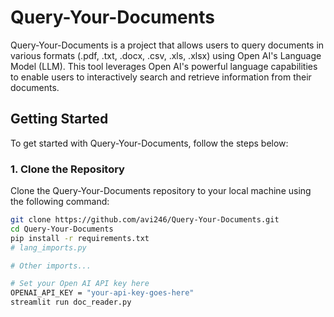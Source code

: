 # Query-Your-Documents


Query-Your-Documents is a project that allows users to query documents in various formats (.pdf, .txt, .docx, .csv, .xls, .xlsx) using Open AI's Language Model (LLM). This tool leverages Open AI's powerful language capabilities to enable users to interactively search and retrieve information from their documents.

## Getting Started

To get started with Query-Your-Documents, follow the steps below:

### 1. Clone the Repository

Clone the Query-Your-Documents repository to your local machine using the following command:

```bash
git clone https://github.com/avi246/Query-Your-Documents.git
cd Query-Your-Documents
pip install -r requirements.txt
# lang_imports.py

# Other imports...

# Set your Open AI API key here
OPENAI_API_KEY = "your-api-key-goes-here"
streamlit run doc_reader.py

